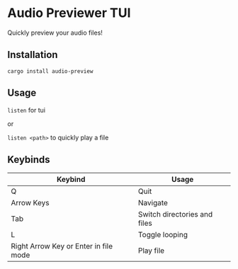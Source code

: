 # Audio Previewer TUI

Quickly preview your audio files!

## Installation

`cargo install audio-preview`

## Usage

`listen` for tui

or

`listen <path>` to quickly play a file

## Keybinds

| Keybind                               | Usage                        |
|---------------------------------------|------------------------------|
| Q                                     | Quit                         |
| Arrow Keys                            | Navigate                     |
| Tab                                   | Switch directories and files |
| L                                     | Toggle looping               |
| Right Arrow Key or Enter in file mode | Play file                    |
